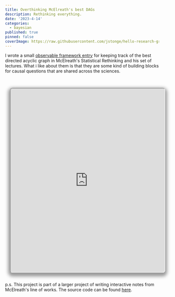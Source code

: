 ```yaml
---
title: Overthinking McElreath's best DAGs
description: Rethinking everything.
date: '2023-4-14'
categories:
  - bayesian
published: true
pinned: false
coverImage: https://raw.githubusercontent.com/jstonge/hello-research-groups/main/docs/assets/HenslinCh5.webp
---
```


I wrote a small [observable framework entry](https://jstonge.github.io/overthinking/dawgs) for keeping track of the best directed acyclic graph in McElreath's Statistical Rethinking and his set of lectures. What i like about them is that they are some kind of building blocks for causal questions that are shared across the sciences. 

<br>
<iframe
  id="inlineFrameExample"
  title="Inline Frame Example"
  width="1200"
  height="600"
  class="crop"
  src="https://jstonge.github.io/overthinking/dawgs">
</iframe>

p.s. This project is part of a larger project of writing interactive notes from McElreath's line of works. The source code can be found [here](https://raw.githubusercontent.com/jstonge/overthinking/main/docs/dawgs.md).

<style type="text/css">

.crop {
  border-radius: 8px;
  margin: 1rem;
  max-width: calc(100%);
  box-shadow: 0 0 0 0.75px rgba(128, 128, 128, 0.2), 0 6px 12px 6px rgba(0, 0, 0, 0.4);
}
</style>